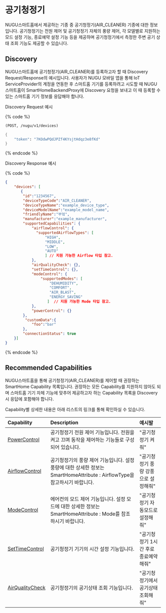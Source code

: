 # 공기청정기

NUGU스마트홈에서 제공하는 기종 중 공기청정기\(AIR\_CLEANER\) 기종에 대한 정보입니다. 공기청정기는 전원 제어 및 공기청정기 자체의 풍량 제어, 각 모델별로 지원하는 모드 설정 기능, 종료예약 설정 기능 등을 제공하며 공기청정기에서 측정한 주변 공기 상태 조회 기능도 제공할 수 있습니다.

## Discovery

NUGU스마트홈에 공기청정기\(AIR\_CLEANER\)를 등록하고자 할 때 Discovery Request/Response의 예시입니다. 사용자가 NUGU 모바일 앱을 통해 IoT ServiceProvider의 계정을 연동한 후 스마트홈 기기를 등록하려고 시도할 때 NUGU스마트홈이 SmartHomeBackendProxy에 Discovery 요청을 보내고 이 때 등록할 수 있는 스마트홈 기기 정보를 응답해야 합니다.

Discovery Request 예시

{% code %}
```scheme
(POST, /nugu/v1/devices)

{
    "token": "7KOdwPQdJPZf4KYsjtHdqz3e8fKd"
}
```
{% endcode %}

Discovery Response 예시

{% code %}
```json
{
    "devices": [
       {
        "id":"1234567",
        "deviceTypeCode":"AIR_CLEANER",
        "deviceTypeName":"example_device_type",
        "deviceModelName":"example_model_name",
        "friendlyName":"부엌",
        "manufacturer":"example_manufacturer",
        "supportedCapabilities": {
            "airflowControl": {
              "supportedAirflowTypes": [
                  "HIGH", 
                  "MIDDLE", 
                  "LOW",
                  "AUTO"
                  ] // 지원 가능한 Airflow 타입 참고.
            },
            "airQualityCheck": {},
            "setTimeControl": {},
            "modeControl": {
                "supportedModes": [
                    "DEHUMIDITY",
                    "COMFORT",
                    "AIR_BLAST",
                    "ENERGY_SAVING"
                   ]  // 지원 가능한 Mode 타입 참고.
            },
            "powerControl": {}
        },
         "customData":{
            "foo":"bar"
        },
        "connectionStatus": true
    }]
}
```
{% endcode %}

## Recommended Capabilities

NUGU스마트홈을 통해 공기청정기\(AIR\_CLEANER\)를 제어할 때 권장하는 SmartHome Capability 목록입니다. 권장하는 모든 Capability를 지원하지 않아도 되며 스마트홈 기기 자체 기능에 맞추어 제공하고자 하는 Capability 목록을 Discovery 시 응답에 포함해야 합니다.

Capability별 상세한 내용은 아래 리스트의 링크를 통해 확인하실 수 있습니다.

| Capability | Description | 예시발 |
| :--- | :--- | :--- |
| [PowerControl](../smarthomecapability/powercontrol-interface.md) | 공기청정기 전원 제어 기능입니다. 전원을 켜고 끄며 동작을 제어하는 기능들로 구성되어 있습니다. | "공기청정기 켜줘" |
| [AirflowControl](../smarthomecapability/airflowcontrol-interface.md) | 공기청정기의 풍량 제어 기능입니다. 설정 풍량에 대한 상세한 정보는 SmartHomeAttribute : AirflowType을 참고하시기 바랍니다. | "공기청정기 풍량 강풍으로 설정해줘" |
| [ModeControl](../smarthomecapability/modecontrol-interface.md) | 에어컨의 모드 제어 기능입니다. 설정 모드에 대한 상세한 정보는 SmartHomeAttribute : Mode를 참조하시기 바랍니다. | "공기청정기 자동모드로 설정해줘" |
| [SetTimeControl](../smarthomecapability/settimecontrol-interface.md) | 공기청정기 기기의 시간 설정 기능입니다. | "공기청정기 1시간 후로 종료예약해줘" |
| [AirQualityCheck](../smarthomecapability/airqualitycheck-interface.md) | 공기청정기의 공기상태 조회 기능입니다. | "공기청정기에서 공기상태 조회해줘" |

